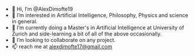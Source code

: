 - 👋 Hi, I’m @AlexDimofte19
- 👀 I’m interested in Artificial Intelligence, Philosophy, Physics and science in general.
- 🌱 I’m currently doing a Master's in Artificial Intelligence at University of Zurich and side-learning a bit of all of the above occasionally.
- 💞️ I’m looking to collaborate on any project.
- 📫 reach me at alexdimofte17@gmail.com

<!---
AlexDimofte19/AlexDimofte19 is a ✨ special ✨ repository because its `README.md` (this file) appears on your GitHub profile.
You can click the Preview link to take a look at your changes.
--->
